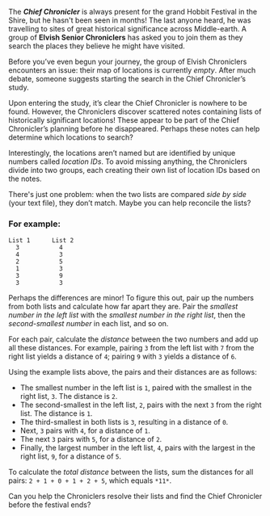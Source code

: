 The **_Chief Chronicler_** is always present for the grand Hobbit Festival in the Shire, but he hasn't been seen in months! The last anyone heard, he was travelling to sites of great historical significance across Middle-earth. A group of **Elvish Senior Chroniclers** has asked you to join them as they search the places they believe he might have visited.

Before you’ve even begun your journey, the group of Elvish Chroniclers encounters an issue: their map of locations is currently _empty_. After much debate, someone suggests starting the search in the Chief Chronicler’s study.

Upon entering the study, it’s clear the Chief Chronicler is nowhere to be found. However, the Chroniclers discover scattered notes containing lists of historically significant locations! These appear to be part of the Chief Chronicler’s planning before he disappeared. Perhaps these notes can help determine which locations to search?

Interestingly, the locations aren’t named but are identified by unique numbers called _location IDs_. To avoid missing anything, the Chroniclers divide into two groups, each creating their own list of location IDs based on the notes.

There's just one problem: when the two lists are compared _side by side_ (your text file), they don’t match. Maybe you can help reconcile the lists?

### For example:

```
List 1      List 2
  3           4
  4           3
  2           5
  1           3
  3           9
  3           3
```

Perhaps the differences are minor! To figure this out, pair up the numbers from both lists and calculate how far apart they are. Pair the _smallest number in the left list_ with the _smallest number in the right list_, then the _second-smallest number_ in each list, and so on.

For each pair, calculate the _distance_ between the two numbers and add up all these distances. For example, pairing `3` from the left list with `7` from the right list yields a distance of `4`; pairing `9` with `3` yields a distance of `6`.

Using the example lists above, the pairs and their distances are as follows:

- The smallest number in the left list is `1`, paired with the smallest in the right list, `3`. The distance is `2`.
- The second-smallest in the left list, `2`, pairs with the next `3` from the right list. The distance is `1`.
- The third-smallest in both lists is `3`, resulting in a distance of `0`.
- Next, `3` pairs with `4`, for a distance of `1`.
- The next `3` pairs with `5`, for a distance of `2`.
- Finally, the largest number in the left list, `4`, pairs with the largest in the right list, `9`, for a distance of `5`.

To calculate the _total distance_ between the lists, sum the distances for all pairs: `2 + 1 + 0 + 1 + 2 + 5`, which equals `*11*`.

Can you help the Chroniclers resolve their lists and find the Chief Chronicler before the festival ends?
